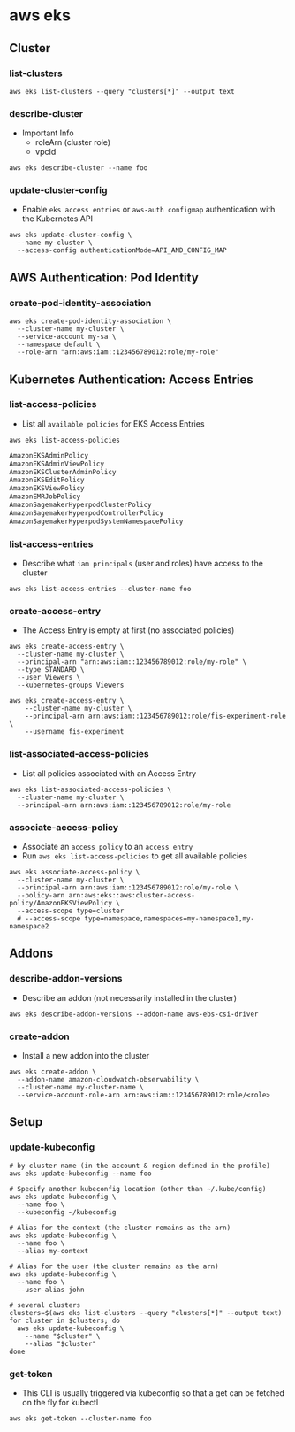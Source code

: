# aws eks

## Cluster

### list-clusters

```shell
aws eks list-clusters --query "clusters[*]" --output text
```

### describe-cluster

- Important Info
  - roleArn (cluster role)
  - vpcId

```shell
aws eks describe-cluster --name foo
```

### update-cluster-config

- Enable `eks access entries` or `aws-auth configmap` authentication with the Kubernetes API

```shell
aws eks update-cluster-config \
  --name my-cluster \
  --access-config authenticationMode=API_AND_CONFIG_MAP
```

## AWS Authentication: Pod Identity

### create-pod-identity-association

```shell
aws eks create-pod-identity-association \
  --cluster-name my-cluster \
  --service-account my-sa \
  --namespace default \
  --role-arn "arn:aws:iam::123456789012:role/my-role"
```

## Kubernetes Authentication: Access Entries

### list-access-policies

- List all `available policies` for EKS Access Entries

```shell
aws eks list-access-policies
```

```txt
AmazonEKSAdminPolicy
AmazonEKSAdminViewPolicy
AmazonEKSClusterAdminPolicy
AmazonEKSEditPolicy
AmazonEKSViewPolicy
AmazonEMRJobPolicy
AmazonSagemakerHyperpodClusterPolicy
AmazonSagemakerHyperpodControllerPolicy
AmazonSagemakerHyperpodSystemNamespacePolicy
```

### list-access-entries

- Describe what `iam principals` (user and roles) have access to the cluster

```shell
aws eks list-access-entries --cluster-name foo
```

### create-access-entry

- The Access Entry is empty at first (no associated policies)

```shell
aws eks create-access-entry \
  --cluster-name my-cluster \
  --principal-arn "arn:aws:iam::123456789012:role/my-role" \
  --type STANDARD \
  --user Viewers \
  --kubernetes-groups Viewers

aws eks create-access-entry \
    --cluster-name my-cluster \
    --principal-arn arn:aws:iam::123456789012:role/fis-experiment-role \
    --username fis-experiment
```

### list-associated-access-policies

- List all policies associated with an Access Entry

```shell
aws eks list-associated-access-policies \
  --cluster-name my-cluster \
  --principal-arn arn:aws:iam::123456789012:role/my-role
```

### associate-access-policy

- Associate an `access policy` to an `access entry`
- Run `aws eks list-access-policies` to get all available policies

```shell
aws eks associate-access-policy \
  --cluster-name my-cluster \
  --principal-arn arn:aws:iam::123456789012:role/my-role \
  --policy-arn arn:aws:eks::aws:cluster-access-policy/AmazonEKSViewPolicy \
  --access-scope type=cluster
  # --access-scope type=namespace,namespaces=my-namespace1,my-namespace2
```

## Addons

### describe-addon-versions

- Describe an addon (not necessarily installed in the cluster)

```shell
aws eks describe-addon-versions --addon-name aws-ebs-csi-driver
```

### create-addon

- Install a new addon into the cluster

```shell
aws eks create-addon \
  --addon-name amazon-cloudwatch-observability \
  --cluster-name my-cluster-name \
  --service-account-role-arn arn:aws:iam::123456789012:role/<role>
```

## Setup

### update-kubeconfig

```shell
# by cluster name (in the account & region defined in the profile)
aws eks update-kubeconfig --name foo

# Specify another kubeconfig location (other than ~/.kube/config)
aws eks update-kubeconfig \
  --name foo \
  --kubeconfig ~/kubeconfig

# Alias for the context (the cluster remains as the arn)
aws eks update-kubeconfig \
  --name foo \
  --alias my-context

# Alias for the user (the cluster remains as the arn)
aws eks update-kubeconfig \
  --name foo \
  --user-alias john
```

```shell
# several clusters
clusters=$(aws eks list-clusters --query "clusters[*]" --output text)
for cluster in $clusters; do
  aws eks update-kubeconfig \
    --name "$cluster" \
    --alias "$cluster"
done
```

### get-token

- This CLI is usually triggered via kubeconfig so that a get can be fetched on the fly for kubectl

```shell
aws eks get-token --cluster-name foo
```
